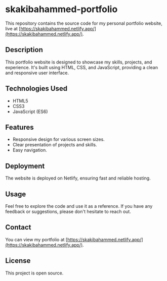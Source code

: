 # skakibahammed-portfolio

This repository contains the source code for my personal portfolio website, live at [https://skakibahammed.netlify.app/](https://skakibahammed.netlify.app/).

## Description

This portfolio website is designed to showcase my skills, projects, and experience. It's built using HTML, CSS, and JavaScript, providing a clean and responsive user interface.

## Technologies Used

* HTML5
* CSS3
* JavaScript (ES6)

## Features

* Responsive design for various screen sizes.
* Clear presentation of projects and skills.
* Easy navigation.

## Deployment

The website is deployed on Netlify, ensuring fast and reliable hosting.

## Usage

Feel free to explore the code and use it as a reference. If you have any feedback or suggestions, please don't hesitate to reach out.

## Contact

You can view my portfolio at [https://skakibahammed.netlify.app/](https://skakibahammed.netlify.app/).

## License

This project is open source.
